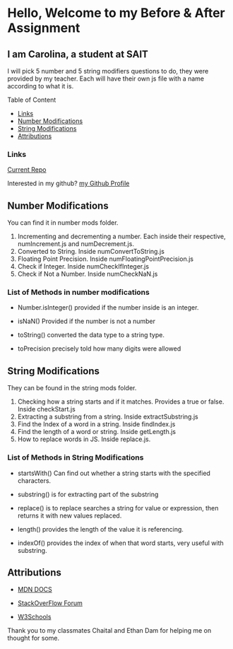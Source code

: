 # Hello, Welcome to my Before & After Assignment

## I am Carolina, a student at SAIT

I will pick 5 number and 5 string modifiers questions to do, they were provided by my teacher. Each will have their own js file with a name according to what it is.

Table of Content

- [Links](#links)
- [Number Modifications](#number-modifications)
- [String Modifications](#string-modifications)
- [Attributions](#attributions)

### Links

[Current Repo](https://github.com/Felisong/before-and-after-assignment)

Interested in my github? [my Github Profile](https://github.com/Felisong/before-and-after-assignment)

## Number Modifications

You can find it in number mods folder.

1. Incrementing and decrementing a number. Each inside their respective, numIncrement.js and numDecrement.js.
2. Converted to String. Inside numConvertToString.js
3. Floating Point Precision. Inside numFloatingPointPrecision.js
4. Check if Integer. Inside numCheckIfInteger.js
5. Check if Not a Number. Inside numCheckNaN.js

### List of Methods in number modifications

- Number.isInteger()
  provided if the number inside is an integer.

- isNaN()
  Provided if the number is not a number

- toString()
  converted the data type to a string type.

- toPrecision
  precisely told how many digits were allowed

## String Modifications

They can be found in the string mods folder.

1. Checking how a string starts and if it matches. Provides a true or false. Inside checkStart.js
2. Extracting a substring from a string. Inside extractSubstring.js
3. Find the Index of a word in a string. Inside findIndex.js
4. Find the length of a word or string. Inside getLength.js
5. How to replace words in JS. Inside replace.js.

### List of Methods in String Modifications

- startsWith()
  Can find out whether a string starts with the specified characters.

- substring()
  is for extracting part of the substring

- replace()
  is to replace searches a string for value or expression, then returns it with new values replaced.

- length()
  provides the length of the value it is referencing.

- indexOf()
  provides the index of when that word starts, very useful with substring.

## Attributions

- [MDN DOCS](https://developer.mozilla.org/en-US/)

- [StackOverFlow Forum](https://stackoverflow.com/questions/40528646/increment-in-for-loop-javascript)

- [W3Schools](https://www.w3schools.com)

Thank you to my classmates Chaital and Ethan Dam for helping me on thought for some.
